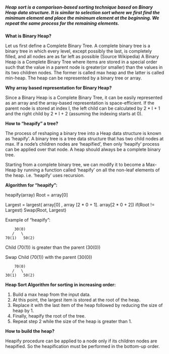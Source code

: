 
##### Heap sort is a comparison-based sorting technique based on Binary Heap data structure. It is similar to selection sort where we first find the minimum element and place the minimum element at the beginning. We repeat the same process for the remaining elements.

**What is Binary Heap?**

Let us first define a Complete Binary Tree. A complete binary tree is a binary tree in which every level, except possibly the last, is completely filled, and all nodes are as far left as possible (Source Wikipedia)
A Binary Heap is a Complete Binary Tree where items are stored in a special order such that the value in a parent node is greater(or smaller) than the values in its two children nodes. The former is called max heap and the latter is called min-heap. The heap can be represented by a binary tree or array.

**Why array based representation for Binary Heap?** 

Since a Binary Heap is a Complete Binary Tree, it can be easily represented as an array and the array-based representation is space-efficient. If the parent node is stored at index I, the left child can be calculated by 2 * I + 1 and the right child by 2 * I + 2 (assuming the indexing starts at 0).

**How to “heapify” a tree?**

The process of reshaping a binary tree into a Heap data structure is known as ‘heapify’. A binary tree is a tree data structure that has two child nodes at max. If a node’s children nodes are ‘heapified’, then only ‘heapify’ process can be applied over that node. A heap should always be a complete binary tree. 

Starting from a complete binary tree, we can modify it to become a Max-Heap by running a function called ‘heapify’ on all the non-leaf elements of the heap. i.e. ‘heapify’ uses recursion.

**Algorithm for “heapify”:**

heapify(array)
 Root = array[0]

   Largest = largest( array[0] , array [2 * 0 + 1]. array[2 * 0 + 2])
if(Root != Largest)
 Swap(Root, Largest)

Example of “heapify”:

        30(0)                 
       /   \   
    70(1)   50(2)

Child (70(1)) is greater than the parent (30(0))

Swap Child (70(1)) with the parent (30(0))

        70(0)                 
       /   \        
    30(1)   50(2)

**Heap Sort Algorithm for sorting in increasing order:**

1. Build a max heap from the input data. 
1. At this point, the largest item is stored at the root of the heap. 
2. Replace it with the last item of the heap followed by reducing the size of heap by 1. 
3. Finally, heapify the root of the tree. 
4. Repeat step 2 while the size of the heap is greater than 1.

**How to build the heap?**

Heapify procedure can be applied to a node only if its children nodes are heapified. So the heapification must be performed in the bottom-up order.
